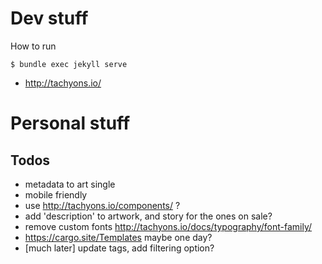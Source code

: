 # Dev stuff

How to run

```
$ bundle exec jekyll serve
```

- http://tachyons.io/

# Personal stuff

## Todos

- metadata to art single
- mobile friendly
- use http://tachyons.io/components/ ?
- add 'description' to artwork, and story for the ones on sale?
- remove custom fonts http://tachyons.io/docs/typography/font-family/
- https://cargo.site/Templates maybe one day?
- [much later] update tags, add filtering option?
